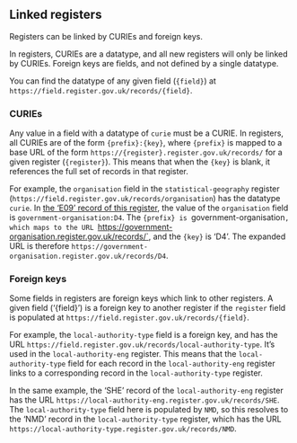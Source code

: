 ## Linked registers

Registers can be linked by CURIEs and foreign keys. 

In registers, CURIEs are a datatype, and all new registers will only be linked by CURIEs. Foreign keys are fields, and not defined by a single datatype.

You can find the datatype of any given field (`{field}`) at `https://field.register.gov.uk/records/{field}`. 

### CURIEs 

Any value in a field with a datatype of `curie` must be a CURIE. In registers, all CURIEs are of the form `{prefix}:{key}`, where `{prefix}` is mapped to a base URL of the form `https://{register}.register.gov.uk/records/` for a given register (`{register}`). This means that when the `{key}` is blank, it references the full set of records in that register.

For example, the `organisation` field in the `statistical-geography` register (`https://field.register.gov.uk/records/organisation`) has the datatype `curie`. In [the ‘E09’ record of this register](https://statistical-geography.register.gov.uk/records/E09.json), the value of the `organisation` field is `government-organisation:D4`. The `{prefix} is `government-organisation`, which maps to the URL `https://government-organisation.register.gov.uk/records/`, and the `{key}` is ‘D4’. The expanded URL is therefore `https://government-organisation.register.gov.uk/records/D4`.

### Foreign keys

Some fields in registers are foreign keys which link to other registers. A given field (‘{field}’) is a foreign key to another register if the `register` field is populated at `https://field.register.gov.uk/records/{field}`.  

For example, the `local-authority-type` field is a foreign key, and has the URL `https://field.register.gov.uk/records/local-authority-type`. It’s used in the `local-authority-eng` register. This means that the `local-authority-type` field for each record in the `local-authority-eng` register links to a corresponding record in the `local-authority-type` register. 

In the same example, the ‘SHE’ record of the `local-authority-eng` register has the URL `https://local-authority-eng.register.gov.uk/records/SHE`. The `local-authority-type` field here is populated by `NMD`, so this resolves to the ‘NMD’ record in the `local-authority-type` register, which has the URL `https://local-authority-type.register.gov.uk/records/NMD`.  
 
